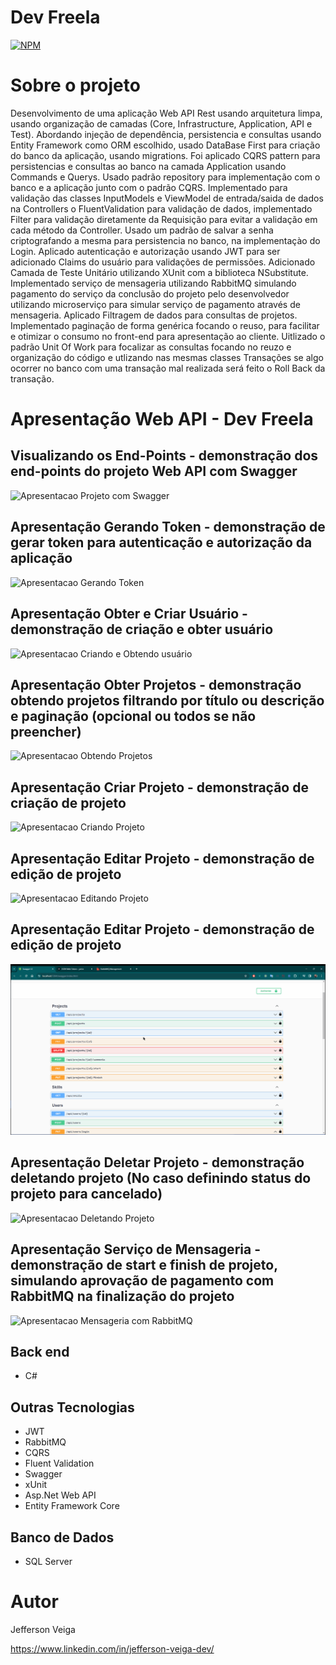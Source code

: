 # Dev Freela

[![NPM](https://img.shields.io/github/license/jehveiga/Blog-api)](https://github.com/jehveiga/dev-freela/blob/main/LICENSE)

# Sobre o projeto

Desenvolvimento de uma aplicação Web API Rest usando arquitetura limpa, usando organização de camadas (Core, Infrastructure, Application, API e Test).
Abordando injeção de dependência, persistencia e consultas usando Entity Framework como ORM escolhido, usado DataBase First para criação do banco da aplicação, usando migrations.
Foi aplicado CQRS pattern para persistencias e consultas ao banco na camada Application usando Commands e Querys.
Usado padrão repository para implementação com o banco e a aplicação junto com o padrão CQRS.
Implementado para validação das classes InputModels e ViewModel de entrada/saida de dados na Controllers o FluentValidation para validação de dados, implementado Filter para validação diretamente da Requisição para evitar a validação em cada método da Controller.
Usado um padrão de salvar a senha criptografando a mesma para persistencia no banco, na implementaçào do Login.
Aplicado autenticação e autorização usando JWT para ser adicionado Claims do usuário para validações de permissões.
Adicionado Camada de Teste Unitário utilizando XUnit com a biblioteca NSubstitute.
Implementado serviço de mensageria utilizando RabbitMQ simulando pagamento do serviço da conclusão do projeto pelo desenvolvedor utilizando microserviço para simular serviço de pagamento através de mensageria.
Aplicado Filtragem de dados para consultas de projetos.
Implementado paginação de forma genérica focando o reuso, para facilitar e otimizar o consumo no front-end para apresentação ao cliente.
Uitlizado o padrão Unit Of Work para focalizar as consultas focando no reuzo e organização do código e utlizando nas mesmas classes Transações se algo ocorrer no banco com uma transação mal realizada será feito o Roll Back da transação.

# Apresentação Web API - Dev Freela

## Visualizando os End-Points - demonstração dos end-points do projeto Web API com Swagger
![Apresentacao Projeto com Swagger](https://github.com/jehveiga/dev-freela/blob/main/assets/apresentacao_swagger.gif)

## Apresentação Gerando Token - demonstração de gerar token para autenticação e autorização da aplicação
![Apresentacao Gerando Token](https://github.com/jehveiga/dev-freela/blob/main/assets/gerar_token.gif)

## Apresentação Obter e Criar Usuário - demonstração de criação e obter usuário
![Apresentacao Criando e Obtendo usuário](https://github.com/jehveiga/dev-freela/blob/main/assets/obter_criar_usuario.gif)

## Apresentação Obter Projetos - demonstração obtendo projetos filtrando por título ou descrição e paginação (opcional ou todos se não preencher)
![Apresentacao Obtendo Projetos](https://github.com/jehveiga/dev-freela/blob/main/assets/obter_project.gif)

## Apresentação Criar Projeto - demonstração de criação de projeto
![Apresentacao Criando Projeto](https://github.com/jehveiga/dev-freela/blob/main/assets/post_project.gif)

## Apresentação Editar Projeto - demonstração de edição de projeto
![Apresentacao Editando Projeto](https://github.com/jehveiga/dev-freela/blob/main/assets/post_project.gif)

## Apresentação Editar Projeto - demonstração de edição de projeto
![Apresentacao Editando Projeto](https://github.com/jehveiga/dev-freela/blob/main/assets/put_project.gif)

## Apresentação Deletar Projeto - demonstração deletando projeto (No caso definindo status do projeto para cancelado)
![Apresentacao Deletando Projeto](https://github.com/jehveiga/dev-freela/blob/main/assets/delete_project.gif)

## Apresentação Serviço de Mensageria - demonstração de start e finish de projeto, simulando aprovação de pagamento com RabbitMQ na finalização do projeto
![Apresentacao Mensageria com RabbitMQ](https://github.com/jehveiga/dev-freela/blob/main/assets/rabbitMQ_finish_project.gif)

## Back end

- C#

## Outras Tecnologias

- JWT
- RabbitMQ
- CQRS
- Fluent Validation
- Swagger
- xUnit
- Asp.Net Web API
- Entity Framework Core

## Banco de Dados

- SQL Server

# Autor 

Jefferson Veiga

https://www.linkedin.com/in/jefferson-veiga-dev/
